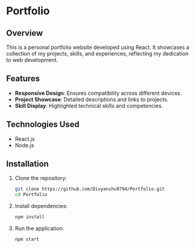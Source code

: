
# Portfolio

## Overview
This is a personal portfolio website developed using React. It showcases a collection of my projects, skills, and experiences, reflecting my dedication to web development.

## Features
- **Responsive Design**: Ensures compatibility across different devices.
- **Project Showcase**: Detailed descriptions and links to projects.
- **Skill Display**: Highlighted technical skills and competencies.

## Technologies Used
- React.js
- Node.js

## Installation
1. Clone the repository:
    ```bash
    git clone https://github.com/Divyanshu9794/Portfolio.git
    cd Portfolio
    ```
2. Install dependencies:
    ```bash
    npm install
    ```
3. Run the application:
    ```bash
    npm start
    ```

